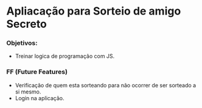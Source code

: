 # Apliacação para Sorteio de amigo Secreto
### Objetivos:
- Treinar logica de programação com JS.

### FF (Future Features)
- Verificação de quem esta sorteando para não ocorrer de ser sorteado a si mesmo.
- Login na aplicação.
